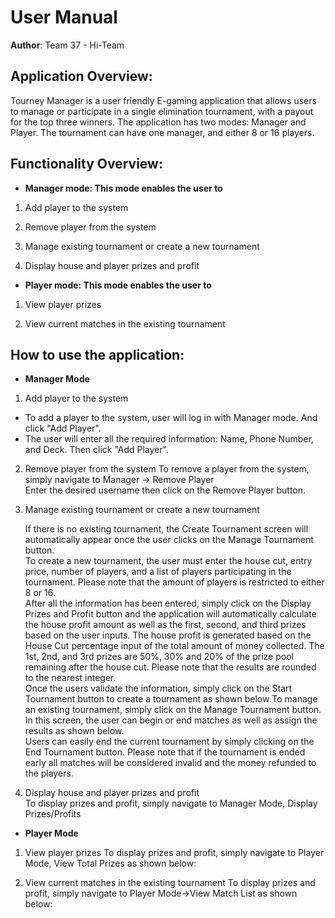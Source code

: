 
# User Manual

**Author**: Team 37 - Hi-Team

## Application Overview:

Tourney Manager is a user friendly E-gaming application that allows users to manage or participate in a single elimination tournament, with a payout for the top three winners. The application has two modes: Manager and Player. The tournament can have one manager, and either 8 or 16 players.

## Functionality Overview:

- **Manager mode: This mode enables the user to**

1.	Add player to the system

2.	Remove player from the system

3.	Manage existing tournament or create a new tournament

4.	Display house and player prizes and profit

- **Player mode: This mode enables the user to**

1.	View player prizes

2.	View current matches in the existing tournament

## How to use the application:

- **Manager Mode**

1.	Add player to the system
  * To add a player to the system, user will log in with Manager mode. And click "Add Player".  
  * The user will enter all the required information: Name, Phone Number, and Deck. Then click "Add Player".  

2.	Remove player from the system
   To remove a player from the system, simply navigate to Manager -> Remove Player  
   Enter the desired username then click on the Remove Player button.  

3.	Manage existing tournament or create a new tournament

    If there is no existing tournament, the Create Tournament screen will automatically appear once the user clicks on the Manage Tournament button.  
    To create a new tournament, the user must enter the house cut, entry price, number of players, and a list of players participating in the tournament. Please note that the amount of players is restricted to either 8 or 16.  
    After all the information has been entered, simply click on the Display Prizes and Profit button and the application will automatically calculate the house profit amount as well as the first, second, and third prizes based on the user inputs.
    The house profit is generated based on the House Cut percentage input of the total amount of money collected. The 1st, 2nd, and 3rd prizes are 50%, 30% and 20% of the prize pool remaining after the house cut. Please note that the results are rounded to the nearest integer.  
    Once the users validate the information, simply click on the Start Tournament button to create a tournament as shown below
    To manage an existing tournament, simply click on the Manage Tournament button. In this screen, the user can begin or end matches as well as assign the results as shown below.  
    Users can easily end the current tournament by simply clicking on the End Tournament button. Please note that if the tournament is ended early all matches will be considered invalid and the money refunded to the players.


4.	Display house and player prizes and profit  
   To display prizes and profit, simply navigate to Manager Mode, Display Prizes/Profits

- **Player Mode**

1.	View player prizes
   To display prizes and profit, simply navigate to Player Mode, View Total Prizes as shown below:


2.	View current matches in the existing tournament
   To display prizes and profit, simply navigate to Player Mode->View Match List as shown below:











